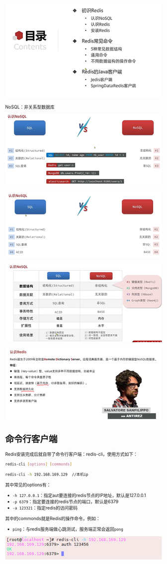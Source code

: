 ![image-20241125170701818](.assets/image-20241125170701818.png)

NoSQL：非关系型数据库

![image-20241126105543205](.assets/image-20241126105543205.png)

![image-20241126105716413](.assets/image-20241126105716413.png)

![image-20241126110130761](.assets/image-20241126110130761.png)

 ![image-20241126110647150](.assets/image-20241126110647150.png)



# 命令行客户端

Redis安装完成后就自带了命令行客户端：redis-cli，使用方式如下：

```sh
redis-cli [options] [commonds]

redis-cli -h 192.168.169.129  //本机ip
```

其中常见的options有：

- `-h 127.0.0.1`：指定aut要连接的redis节点的IP地址，默认是127.0.0.1
- `-p 6379`：指定要连接的redis节点的端口，默认是6379
- `-a 123321`：指定redis的访问密码 

其中的commonds就是Redis的操作命令，例如：

- `ping`：与redis服务端做心跳测试，服务端正常会返回`pong`

![image-20241207181309320](.assets/image-20241207181309320.png)